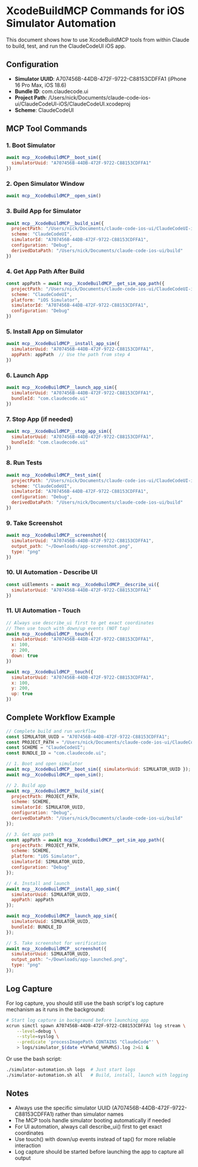 # XcodeBuildMCP Commands for iOS Simulator Automation

This document shows how to use XcodeBuildMCP tools from within Claude to build, test, and run the ClaudeCodeUI iOS app.

## Configuration
- **Simulator UUID**: A707456B-44DB-472F-9722-C88153CDFFA1 (iPhone 16 Pro Max, iOS 18.6)
- **Bundle ID**: com.claudecode.ui
- **Project Path**: /Users/nick/Documents/claude-code-ios-ui/ClaudeCodeUI-iOS/ClaudeCodeUI.xcodeproj
- **Scheme**: ClaudeCodeUI

## MCP Tool Commands

### 1. Boot Simulator
```javascript
await mcp__XcodeBuildMCP__boot_sim({
  simulatorUuid: "A707456B-44DB-472F-9722-C88153CDFFA1"
})
```

### 2. Open Simulator Window
```javascript
await mcp__XcodeBuildMCP__open_sim()
```

### 3. Build App for Simulator
```javascript
await mcp__XcodeBuildMCP__build_sim({
  projectPath: "/Users/nick/Documents/claude-code-ios-ui/ClaudeCodeUI-iOS/ClaudeCodeUI.xcodeproj",
  scheme: "ClaudeCodeUI",
  simulatorId: "A707456B-44DB-472F-9722-C88153CDFFA1",
  configuration: "Debug",
  derivedDataPath: "/Users/nick/Documents/claude-code-ios-ui/build"
})
```

### 4. Get App Path After Build
```javascript
const appPath = await mcp__XcodeBuildMCP__get_sim_app_path({
  projectPath: "/Users/nick/Documents/claude-code-ios-ui/ClaudeCodeUI-iOS/ClaudeCodeUI.xcodeproj",
  scheme: "ClaudeCodeUI",
  platform: "iOS Simulator",
  simulatorId: "A707456B-44DB-472F-9722-C88153CDFFA1",
  configuration: "Debug"
})
```

### 5. Install App on Simulator
```javascript
await mcp__XcodeBuildMCP__install_app_sim({
  simulatorUuid: "A707456B-44DB-472F-9722-C88153CDFFA1",
  appPath: appPath  // Use the path from step 4
})
```

### 6. Launch App
```javascript
await mcp__XcodeBuildMCP__launch_app_sim({
  simulatorUuid: "A707456B-44DB-472F-9722-C88153CDFFA1",
  bundleId: "com.claudecode.ui"
})
```

### 7. Stop App (if needed)
```javascript
await mcp__XcodeBuildMCP__stop_app_sim({
  simulatorUuid: "A707456B-44DB-472F-9722-C88153CDFFA1",
  bundleId: "com.claudecode.ui"
})
```

### 8. Run Tests
```javascript
await mcp__XcodeBuildMCP__test_sim({
  projectPath: "/Users/nick/Documents/claude-code-ios-ui/ClaudeCodeUI-iOS/ClaudeCodeUI.xcodeproj",
  scheme: "ClaudeCodeUI",
  simulatorId: "A707456B-44DB-472F-9722-C88153CDFFA1",
  configuration: "Debug",
  derivedDataPath: "/Users/nick/Documents/claude-code-ios-ui/build"
})
```

### 9. Take Screenshot
```javascript
await mcp__XcodeBuildMCP__screenshot({
  simulatorUuid: "A707456B-44DB-472F-9722-C88153CDFFA1",
  output_path: "~/Downloads/app-screenshot.png",
  type: "png"
})
```

### 10. UI Automation - Describe UI
```javascript
const uiElements = await mcp__XcodeBuildMCP__describe_ui({
  simulatorUuid: "A707456B-44DB-472F-9722-C88153CDFFA1"
})
```

### 11. UI Automation - Touch
```javascript
// Always use describe_ui first to get exact coordinates
// Then use touch with down/up events (NOT tap)
await mcp__XcodeBuildMCP__touch({
  simulatorUuid: "A707456B-44DB-472F-9722-C88153CDFFA1",
  x: 100,
  y: 200,
  down: true
})

await mcp__XcodeBuildMCP__touch({
  simulatorUuid: "A707456B-44DB-472F-9722-C88153CDFFA1",
  x: 100,
  y: 200,
  up: true
})
```

## Complete Workflow Example

```javascript
// Complete build and run workflow
const SIMULATOR_UUID = "A707456B-44DB-472F-9722-C88153CDFFA1";
const PROJECT_PATH = "/Users/nick/Documents/claude-code-ios-ui/ClaudeCodeUI-iOS/ClaudeCodeUI.xcodeproj";
const SCHEME = "ClaudeCodeUI";
const BUNDLE_ID = "com.claudecode.ui";

// 1. Boot and open simulator
await mcp__XcodeBuildMCP__boot_sim({ simulatorUuid: SIMULATOR_UUID });
await mcp__XcodeBuildMCP__open_sim();

// 2. Build app
await mcp__XcodeBuildMCP__build_sim({
  projectPath: PROJECT_PATH,
  scheme: SCHEME,
  simulatorId: SIMULATOR_UUID,
  configuration: "Debug",
  derivedDataPath: "/Users/nick/Documents/claude-code-ios-ui/build"
});

// 3. Get app path
const appPath = await mcp__XcodeBuildMCP__get_sim_app_path({
  projectPath: PROJECT_PATH,
  scheme: SCHEME,
  platform: "iOS Simulator",
  simulatorId: SIMULATOR_UUID,
  configuration: "Debug"
});

// 4. Install and launch
await mcp__XcodeBuildMCP__install_app_sim({
  simulatorUuid: SIMULATOR_UUID,
  appPath: appPath
});

await mcp__XcodeBuildMCP__launch_app_sim({
  simulatorUuid: SIMULATOR_UUID,
  bundleId: BUNDLE_ID
});

// 5. Take screenshot for verification
await mcp__XcodeBuildMCP__screenshot({
  simulatorUuid: SIMULATOR_UUID,
  output_path: "~/Downloads/app-launched.png",
  type: "png"
});
```

## Log Capture

For log capture, you should still use the bash script's log capture mechanism as it runs in the background:

```bash
# Start log capture in background before launching app
xcrun simctl spawn A707456B-44DB-472F-9722-C88153CDFFA1 log stream \
    --level=debug \
    --style=syslog \
    --predicate 'processImagePath CONTAINS "ClaudeCode"' \
    > logs/simulator_$(date +%Y%m%d_%H%M%S).log 2>&1 &
```

Or use the bash script:
```bash
./simulator-automation.sh logs  # Just start logs
./simulator-automation.sh all   # Build, install, launch with logging
```

## Notes

- Always use the specific simulator UUID (A707456B-44DB-472F-9722-C88153CDFFA1) rather than simulator names
- The MCP tools handle simulator booting automatically if needed
- For UI automation, always call describe_ui() first to get exact coordinates
- Use touch() with down/up events instead of tap() for more reliable interaction
- Log capture should be started before launching the app to capture all output